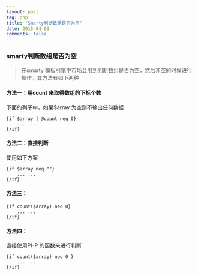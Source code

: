 ```yaml
---
layout: post
tag: php
title: "Smarty判断数组是否为空"
date: 2015-04-03
comments: false
---
```



### smarty判断数组是否为空
> 在smarty 模板引擎中市场会用到判断数组是否为空，然后非空的时候进行操作。其方法有如下两种

#### 方法一：用count 来取得数组的下标个数
下面的列子中，如果$array 为空则不输出任何数据

``` SMARTY
{if $array | @count neq 0}
    ... ...
{/if}
```

#### 方法二：直接判断
使用如下方案

``` SMARTY
{if $array neq ""}
    ... ...
{/if}
```

#### 方法三：
``` SMARTY
{if count($array) neq 0}
    ... ...
{/if}
```

#### 方法四：
直接使用PHP 的函数来进行判断
```
{if count($array) neq 0 }
    ... ...
{/if}
```
